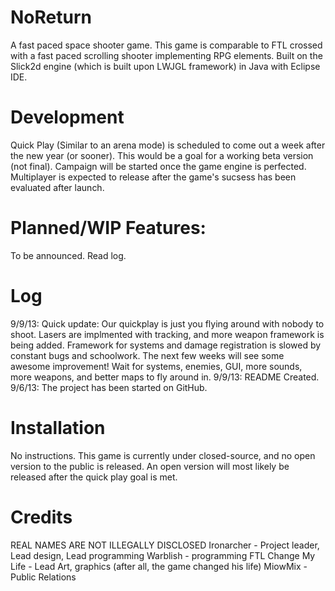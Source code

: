 NoReturn
========
A fast paced space shooter game.
This game is comparable to FTL crossed with a fast paced scrolling shooter implementing RPG elements.
Built on the Slick2d engine (which is built upon LWJGL framework) in Java with Eclipse IDE.


Development
========
Quick Play (Similar to an arena mode) is scheduled to come out a week after the new year (or sooner).
This would be a goal for a working beta version (not final).
Campaign will be started once the game engine is perfected.
Multiplayer is expected to release after the game's sucsess has been evaluated after launch.

Planned/WIP Features:
========
To be announced. Read log.


Log
========
9/9/13: Quick update: Our quickplay is just you flying around with nobody to shoot. Lasers are implmented with tracking,
and more weapon framework is being added. Framework for systems and damage registration is slowed by constant bugs and
schoolwork. The next few weeks will see some awesome improvement! Wait for systems, enemies, GUI, more sounds, more weapons,
and better maps to fly around in.
9/9/13: README Created.
9/6/13: The project has been started on GitHub. 


Installation
========
No instructions. This game is currently under closed-source, and no open version to the public is released.
An open version will most likely be released after the quick play goal is met.


Credits
========
REAL NAMES ARE NOT ILLEGALLY DISCLOSED
Ironarcher - Project leader, Lead design, Lead programming
Warblish - programming
FTL Change My Life - Lead Art, graphics (after all, the game changed his life)
MiowMix - Public Relations
